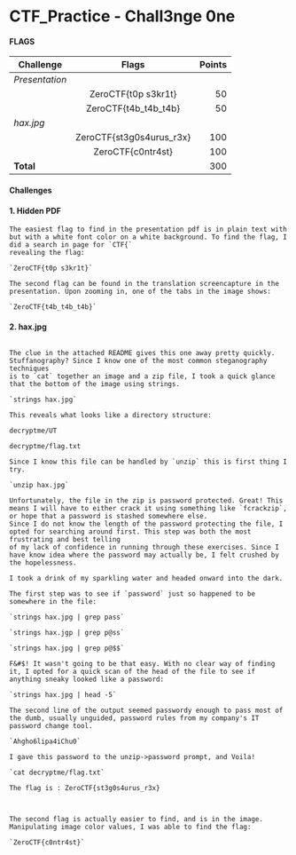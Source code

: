 # CTF_Practice - Chall3nge 0ne


#### FLAGS

| Challenge      | Flags         | Points|
| -------------  |:-------------:| ---: |
| *Presentation*   | |
|                | ZeroCTF{t0p s3kr1t} | 50 |
|                | ZeroCTF{t4b_t4b_t4b} | 50 |
| *hax.jpg*       |    |
|  | ZeroCTF{st3g0s4urus_r3x} | 100 |
|  | ZeroCTF{c0ntr4st} | 100 |
|  **Total**  |   | 300 |


#### Challenges


#### 1. Hidden PDF
```
The easiest flag to find in the presentation pdf is in plain text with but with a white font color on a white background. To find the flag, I did a search in page for `CTF{`
revealing the flag:

`ZeroCTF{t0p s3kr1t}`

```

```
The second flag can be found in the translation screencapture in the presentation. Upon zooming in, one of the tabs in the image shows:

`ZeroCTF{t4b_t4b_t4b}`

```

#### 2. hax.jpg
```

The clue in the attached README gives this one away pretty quickly. Stuffanography? Since I know one of the most common steganography techniques
is to `cat` together an image and a zip file, I took a quick glance that the bottom of the image using strings.

`strings hax.jpg` 

This reveals what looks like a directory structure:

decryptme/UT

decryptme/flag.txt

Since I know this file can be handled by `unzip` this is first thing I try.

`unzip hax.jpg`

Unfortunately, the file in the zip is password protected. Great! This means I will have to either crack it using something like `fcrackzip`, or hope that a password is stashed somewhere else.
Since I do not know the length of the password protecting the file, I opted for searching around first. This step was both the most frustrating and best telling
of my lack of confidence in running through these exercises. Since I have know idea where the password may actually be, I felt crushed by the hopelessness.

I took a drink of my sparkling water and headed onward into the dark.

The first step was to see if `password` just so happened to be somewhere in the file:

`strings hax.jpg | grep pass`

`strings hax.jgp | grep p@ss`

`strings hax.jpg | grep p@$$`

F&#$! It wasn't going to be that easy. With no clear way of finding it, I opted for a quick scan of the head of the file to see if anything sneaky looked like a password:

`strings hax.jpg | head -5`

The second line of the output seemed passwordy enough to pass most of the dumb, usually unguided, password rules from my company's IT password change tool.

`Ahgho6lipa4iChu0`

I gave this password to the unzip->password prompt, and Voila!

`cat decryptme/flag.txt`

The flag is : ZeroCTF{st3g0s4urus_r3x}
 

```

``` 

The second flag is actually easier to find, and is in the image. Manipulating image color values, I was able to find the flag:

`ZeroCTF{c0ntr4st}`

```
